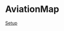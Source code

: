 # AviationMap

[Setup](https://tutorials-raspberrypi.com/connect-control-raspberry-pi-ws2812-rgb-led-strips/)